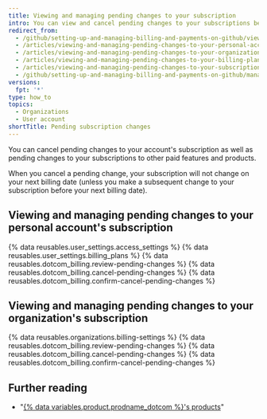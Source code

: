 ```yaml
---
title: Viewing and managing pending changes to your subscription
intro: You can view and cancel pending changes to your subscriptions before they take effect on your next billing date.
redirect_from:
  - /github/setting-up-and-managing-billing-and-payments-on-github/viewing-and-managing-pending-changes-to-your-subscription
  - /articles/viewing-and-managing-pending-changes-to-your-personal-account-s-billing-plan/
  - /articles/viewing-and-managing-pending-changes-to-your-organization-s-billing-plan/
  - /articles/viewing-and-managing-pending-changes-to-your-billing-plan/
  - /articles/viewing-and-managing-pending-changes-to-your-subscription
  - /github/setting-up-and-managing-billing-and-payments-on-github/managing-billing-for-your-github-account/viewing-and-managing-pending-changes-to-your-subscription
versions:
  fpt: '*'
type: how_to
topics:
  - Organizations
  - User account
shortTitle: Pending subscription changes
---
```

You can cancel pending changes to your account's subscription as well as pending changes to your subscriptions to other paid features and products.

When you cancel a pending change, your subscription will not change on your next billing date (unless you make a subsequent change to your subscription before your next billing date).

## Viewing and managing pending changes to your personal account's subscription

{% data reusables.user_settings.access_settings %}
{% data reusables.user_settings.billing_plans %}
{% data reusables.dotcom_billing.review-pending-changes %}
{% data reusables.dotcom_billing.cancel-pending-changes %}
{% data reusables.dotcom_billing.confirm-cancel-pending-changes %}

## Viewing and managing pending changes to your organization's subscription

{% data reusables.organizations.billing-settings %}
{% data reusables.dotcom_billing.review-pending-changes %}
{% data reusables.dotcom_billing.cancel-pending-changes %}
{% data reusables.dotcom_billing.confirm-cancel-pending-changes %}

## Further reading

- "[{% data variables.product.prodname_dotcom %}'s products](/articles/github-s-products)"
